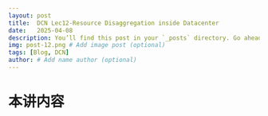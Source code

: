 ```yaml
---
layout: post
title:  DCN Lec12-Resource Disaggregation inside Datacenter
date:   2025-04-08
description: You’ll find this post in your `_posts` directory. Go ahead and edit it and re-build the site to see your changes. # Add post description (optional)
img: post-12.png # Add image post (optional)
tags: [Blog, DCN]
author: # Add name author (optional)
---
```

# 本讲内容

